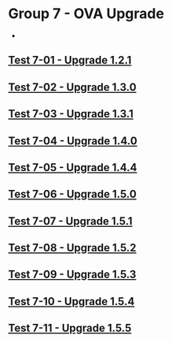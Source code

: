 Group 7 - OVA Upgrade
=======
-
[Test 7-01 - Upgrade 1.2.1](7-01-Upgrade-1.2.1.md)
-
[Test 7-02 - Upgrade 1.3.0](7-02-Upgrade-1.3.0.md)
-
[Test 7-03 - Upgrade 1.3.1](7-03-Upgrade-1.3.1.md)
-
[Test 7-04 - Upgrade 1.4.0](7-04-Upgrade-1.4.0.md)
-
[Test 7-05 - Upgrade 1.4.4](7-05-Upgrade-1.4.4.md)
-
[Test 7-06 - Upgrade 1.5.0](7-06-Upgrade-1.5.0.md)
-
[Test 7-07 - Upgrade 1.5.1](7-07-Upgrade-1.5.1.md)
-
[Test 7-08 - Upgrade 1.5.2](7-08-Upgrade-1.5.2.md)
-
[Test 7-09 - Upgrade 1.5.3](7-09-Upgrade-1.5.3.md)
-
[Test 7-10 - Upgrade 1.5.4](7-10-Upgrade-1.5.4.md)
-
[Test 7-11 - Upgrade 1.5.5](7-11-Upgrade-1.5.5.md)
-
